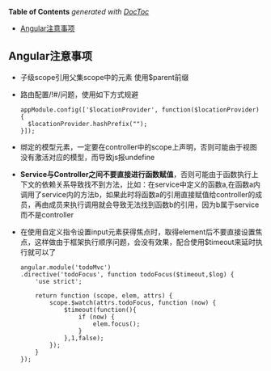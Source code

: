<!-- START doctoc generated TOC please keep comment here to allow auto update -->
<!-- DON'T EDIT THIS SECTION, INSTEAD RE-RUN doctoc TO UPDATE -->
**Table of Contents**  *generated with [DocToc](https://github.com/thlorenz/doctoc)*

- [Angular注意事项](#angular%E6%B3%A8%E6%84%8F%E4%BA%8B%E9%A1%B9)

<!-- END doctoc generated TOC please keep comment here to allow auto update -->

## Angular注意事项

- 子级scope引用父集scope中的元素 使用$parent前缀
- 路由配置/!#/问题，使用如下方式规避
	
	~~~
	appModule.config(['$locationProvider', function($locationProvider) {
	  $locationProvider.hashPrefix("");
	}]);
	~~~

- 绑定的模型元素，一定要在controller中的scope上声明，否则可能由于视图没有激活对应的模型，而导致js报undefine
- **Service与Controller之间不要直接进行函数赋值**，否则可能由于函数执行上下文的依赖关系导致找不到方法，比如：在service中定义的函数a,在函数a内调用了service内的方法b，如果此时将函数a的引用直接赋值给controller的成员，再由成员来执行调用就会导致无法找到函数b的引用，因为b属于service而不是controller
- 在使用自定义指令设置input元素获得焦点时，取得element后不要直接设置焦点，这样做由于框架执行顺序问题，会没有效果，配合使用$timeout来延时执行就可以了

	~~~
	angular.module('todoMvc')
	.directive('todoFocus', function todoFocus($timeout,$log) {
		'use strict';

		return function (scope, elem, attrs) {
			scope.$watch(attrs.todoFocus, function (now) {
				$timeout(function(){
					if (now) {
						elem.focus();
					}
				},1,false);
			});
		}
	});	
	~~~